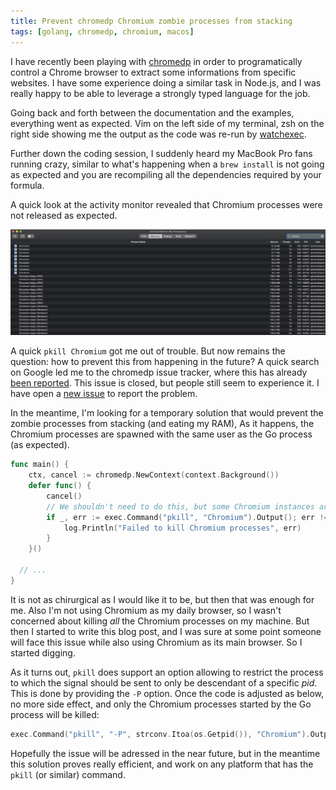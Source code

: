```yaml
---
title: Prevent chromedp Chromium zombie processes from stacking
tags: [golang, chromedp, chromium, macos]
---
```


I have recently been playing with
[chromedp](https://github.com/chromedp/chromedp) in order to programatically
control a Chrome browser to extract some informations from specific websites. I
have some experience doing a similar task in Node.js, and I was really happy to
be able to leverage a strongly typed language for the job.

Going back and forth between the documentation and the examples, everything went
as expected. Vim on the left side of my terminal, zsh on the right side showing
me the output as the code was re-run by [watchexec](https://github.com/watchexec/watchexec).

Further down the coding session, I suddenly heard my MacBook Pro fans running
crazy, similar to what's happening when a `brew install` is not going as
expected and you are recompiling all the dependencies required by your
formula.

A quick look at the activity monitor revealed that Chromium processes were not
released as expected.

![Zombie Chromium processes](/resources/chromium_zombies.png)

A quick `pkill Chromium` got me out of trouble. But now remains the question:
how to prevent this from happening in the future? A quick search on Google led
me to the chromedp issue tracker, where this has already [been
reported](https://github.com/chromedp/chromedp/issues/472). This issue is closed, but people still seem to experience it.  I have open a [new issue]() to report the problem.

In the meantime, I'm looking for a temporary solution that would prevent the
zombie processes from stacking (and eating my RAM),
As it happens, the Chromium processes are spawned with the same user as the Go
process (as expected).

```go
func main() {
	ctx, cancel := chromedp.NewContext(context.Background())
	defer func() {
		cancel()
		// We shouldn't need to do this, but some Chromium instances are otherwise hanging
		if _, err := exec.Command("pkill", "Chromium").Output(); err != nil {
			log.Println("Failed to kill Chromium processes", err)
		}
	}()

  // ...
}
```

It is not as chirurgical as I would like it to be, but then that was enough for
me. Also I'm not using Chromium as my daily browser, so I wasn't concerned about
killing _all_ the Chromium processes on my machine. But then I started to write
this blog post, and I was sure at some point someone will face this issue while
also using Chromium as its main browser. So I started digging.

As it turns out, `pkill` does support an option allowing to restrict the process
to which the signal should be sent to only be descendant of a specific _pid_.
This is done by providing the `-P` option. Once the code is adjusted as below,
no more side effect, and only the Chromium processes started by the Go process
will be killed:

```go
exec.Command("pkill", "-P", strconv.Itoa(os.Getpid()), "Chromium").Output()
 ```

Hopefully the issue will be adressed in the near future, but in the meantime
this solution proves really efficient, and work on any platform that has the
`pkill` (or similar) command.
